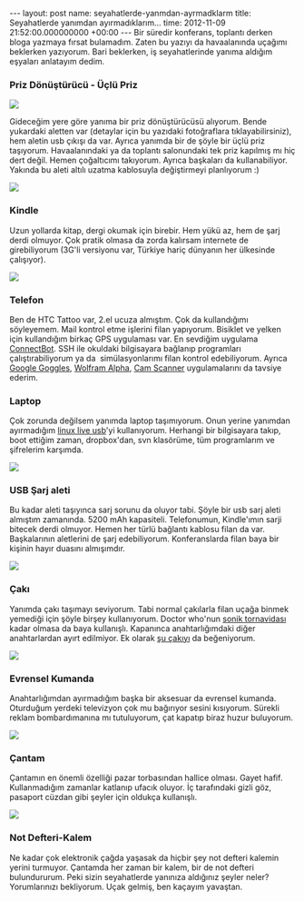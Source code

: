 --- layout: post name: seyahatlerde-yanmdan-ayrmadklarm title: Seyahatlerde yanımdan ayırmadıklarım... time: 2012-11-09 21:52:00.000000000 +00:00 ---
Bir süredir konferans, toplantı derken bloga yazmaya fırsat bulamadım. Zaten bu yazıyı da havaalanında uçağımı beklerken yazıyorum. Bari beklerken, iş seyahatlerinde yanıma aldığım eşyaları anlatayım dedim.

### Priz Dönüştürücü - Üçlü Priz

[![](http://3.bp.blogspot.com/-lEPiw6-8B5U/UJ1p4OZQ76I/AAAAAAAACDY/c6WNypxQylM/s200/priz_donusturucu.jpg)](http://www.amazon.co.uk/Micropix-Worldwide-Adaptor-Charger-countries/dp/B003UP11Y6/ref=sr_1_2?ie=UTF8&qid=1352493316&sr=8-2)

Gideceğim yere göre yanıma bir priz dönüştürücüsü alıyorum. Bende yukardaki aletten var (detaylar için bu yazıdaki fotoğraflara tıklayabilirsiniz), hem aletin usb çıkışı da var.
Ayrıca yanımda bir de şöyle bir üçlü priz taşıyorum. Havaalanındaki ya da toplantı salonundaki tek priz kapılmış mı hiç dert değil. Hemen çoğaltıcımı takıyorum. Ayrıca başkaları da kullanabiliyor. Yakında bu aleti altılı uzatma kablosuyla değiştirmeyi planlıyorum :)

[![](http://4.bp.blogspot.com/-xSkAYUDvxMc/UJ1rsAqpjMI/AAAAAAAACDg/JcQFC9LSxZs/s200/cogaltici.jpg)](http://www.amazon.co.uk/EAGLE-Block-Socket-Splitter-Adaptor/dp/B000L1MUME/ref=sr_1_4?s=computers&ie=UTF8&qid=1352493947&sr=1-4)

### Kindle

Uzun yollarda kitap, dergi okumak için birebir. Hem yükü az, hem de şarj derdi olmuyor. Çok pratik olmasa da zorda kalırsam internete de girebiliyorum (3G'li versiyonu var, Türkiye hariç dünyanın her ülkesinde çalışıyor).

[![](http://1.bp.blogspot.com/--noahwlBF1U/UJ1tQV75A8I/AAAAAAAACDo/dMNCjc9x7AA/s200/kindle.JPG)](http://1.bp.blogspot.com/--noahwlBF1U/UJ1tQV75A8I/AAAAAAAACDo/dMNCjc9x7AA/s1600/kindle.JPG)

### Telefon

Ben de HTC Tattoo var, 2.el ucuza almıştım. Çok da kullandığımı söyleyemem. Mail kontrol etme işlerini filan yapıyorum. Bisiklet ve yelken için kullandığım birkaç GPS uygulaması var. En sevdiğim uygulama [ConnectBot](https://play.google.com/store/apps/details?id=org.connectbot&hl=tr). SSH ile okuldaki bilgisayara bağlanıp programları çalıştırabiliyorum ya da  simülasyonlarımı filan kontrol edebiliyorum. Ayrıca [Google Goggles](https://play.google.com/store/apps/details?id=com.google.android.apps.unveil&hl=tr), [Wolfram Alpha](https://play.google.com/store/apps/details?id=com.wolfram.android.alpha&hl=tr), [Cam Scanner](https://play.google.com/store/apps/details?id=com.intsig.camscanner&feature=related_apps#?t=W251bGwsMSwxLDEwOSwiY29tLmludHNpZy5jYW1zY2FubmVyIl0.) uygulamalarını da tavsiye ederim.

### Laptop

Çok zorunda değilsem yanımda laptop taşımıyorum. Onun yerine yanımdan ayırmadığım [linux live usb](http://www.asuyatuyolar.org/2011/07/her-eve-lazm-linux-live-cd.html)'yi kullanıyorum. Herhangi bir bilgisayara takıp, boot ettiğim zaman, dropbox'dan, svn klasörüme, tüm programlarım ve şifrelerim karşımda.

[![](http://3.bp.blogspot.com/-5O3Yqawcfa8/ThBhEoS8RcI/AAAAAAAAA-E/22aWPEdotuQ/s1600/bootable-ubuntu-usb-flash-drive.jpg)](http://www.asuyatuyolar.org/2011/07/her-eve-lazm-linux-live-cd.html)

### USB Şarj aleti

Bu kadar aleti taşıyınca sarj sorunu da oluyor tabi. Şöyle bir usb sarj aleti almıştım zamanında. 5200 mAh kapasiteli. Telefonumun, Kindle'ımın sarji bitecek derdi olmuyor. Hemen her türlü bağlantı kablosu filan da var. Başkalarının aletlerini de şarj edebiliyorum. Konferanslarda filan baya bir kişinin hayır duasını almışımdır.

[![](http://4.bp.blogspot.com/-v1Z9tYYPaPo/UJ11ilISegI/AAAAAAAACEk/uGbdWVrcjKU/s320/poweren.jpg)](http://www.amazon.co.uk/PowerGen-External-sensation-Thunderbolt-Blackberry/dp/B005VBNW2G/ref=sr_1_1?ie=UTF8&qid=1352496435&sr=8-1)

### Çakı

Yanımda çakı taşımayı seviyorum. Tabi normal çakılarla filan uçağa binmek yemediği için şöyle birşey kullanıyorum. Doctor who'nun [sonik tornavidası](http://en.wikipedia.org/wiki/Sonic_screwdriver) kadar olmasa da baya kullanışlı. Kapanınca anahtarlığımdaki diğer anahtarlardan ayırt edilmiyor. Ek olarak [şu çakıyı](http://www.amazon.com/Gerber-22-41770-Artifact-Pocket-Keychain/dp/B001349MD8/ref=pd_bbs_sr_1?ie=UTF8&s=hi&qid=1226941019&sr=8-1) da beğeniyorum.

[![](http://2.bp.blogspot.com/-Gx26vTvDbW8/UJ1zqf_WcaI/AAAAAAAACEc/3Dn_G3kYTgk/s1600/utilikey.jpg)](http://www.amazon.co.uk/6-in-1-Utili-Key-Multi-Tool/dp/B0001EFSTI/ref=sr_1_cc_1?s=aps&ie=UTF8&qid=1352496105&sr=1-1-catcorr)

### Evrensel Kumanda

Anahtarlığımdan ayırmadığım başka bir aksesuar da evrensel kumanda. Oturduğum yerdeki televizyon çok mu bağırıyor sesini kısıyorum. Sürekli reklam bombardımanına mı tutuluyorum, çat kapatıp biraz huzur buluyorum.

[![](http://4.bp.blogspot.com/-lRfyJ4jUJ9o/UJ12Y-iqLBI/AAAAAAAACEs/XxMGqc9r34w/s320/DSCF8363.JPG)](http://www.yuzlercecesit.com/u_3713_mini-evrensel-televizyon-uzaktan-kumanda.html)

### Çantam

Çantamın en önemli özelliği pazar torbasından hallice olması. Gayet hafif. Kullanmadığım zamanlar katlanıp ufacık oluyor. İç tarafındaki gizli göz, pasaport cüzdan gibi şeyler için oldukça kullanışlı.

[![](http://3.bp.blogspot.com/-JAO-0EUup9E/UJ125HUOl-I/AAAAAAAACE0/_Iv8KpgU2aA/s320/DSCF8364.JPG)](http://3.bp.blogspot.com/-JAO-0EUup9E/UJ125HUOl-I/AAAAAAAACE0/_Iv8KpgU2aA/s1600/DSCF8364.JPG)

### Not Defteri-Kalem

Ne kadar çok elektronik çağda yaşasak da hiçbir şey not defteri kalemin yerini turmuyor. Çantamda her zaman bir kalem, bir de not defteri bulundururum.
Peki sizin seyahatlerde yanınıza aldığınız şeyler neler? Yorumlarınızı bekliyorum. Uçak gelmiş, ben kaçayım yavaştan.
